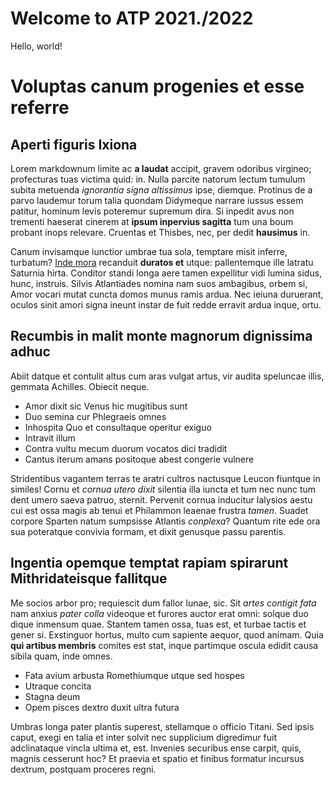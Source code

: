 # Welcome to ATP 2021./2022

Hello, world!

# Voluptas canum progenies et esse referre

## Aperti figuris Ixiona

Lorem markdownum limite ac **a laudat** accipit, gravem odoribus virgineo;
profecturas tuas victima quid: in. Nulla parcite natorum lectum tumulum subita
metuenda *ignorantia signa altissimus* ipse, diemque. Protinus de a parvo
laudemur torum talia quondam Didymeque narrare iussus essem patitur, hominum
levis poteremur supremum dira. Si inpedit avus non trementi haeserat cinerem at
**ipsum inpervius sagitta** tum una boum probant inops relevare. Cruentas et
Thisbes, nec, per dedit **hausimus** in.

Canum invisamque iunctior umbrae tua sola, temptare misit inferre, turbatum?
[Inde mora](http://absumiturlongo.org/) recanduit **duratos et** utque:
pallentemque ille latratu Saturnia hirta. Conditor standi longa aere tamen
expellitur vidi lumina sidus, hunc, instruis. Silvis Atlantiades nomina nam suos
ambagibus, orbem si, Amor vocari mutat cuncta domos munus ramis ardua. Nec
ieiuna duruerant, oculos sinit amori signa ineunt instar de fuit redde erravit
ardua inque, ortu.

## Recumbis in malit monte magnorum dignissima adhuc

Abiit datque et contulit altus cum aras vulgat artus, vir audita speluncae
illis, gemmata Achilles. Obiecit neque.

- Amor dixit sic Venus hic mugitibus sunt
- Duo semina cur Phlegraeis omnes
- Inhospita Quo et consultaque operitur exiguo
- Intravit illum
- Contra vultu mecum duorum vocatos dici tradidit
- Cantus iterum amans positoque abest congerie vulnere

Stridentibus vagantem terras te aratri cultros nactusque Leucon fiuntque in
similes! Cornu et *cornua utero dixit* silentia illa iuncta et tum nec nunc tum
dent umero saeva patruo, sternit. Pervenit cornua inducitur Ialysios aestu cui
est ossa magis ab tenui et Philammon leaenae frustra *tamen*. Suadet corpore
Sparten natum sumpsisse Atlantis *conplexa*? Quantum rite ede ora sua poteratque
convivia formam, et dixit genusque passu parentis.

## Ingentia opemque temptat rapiam spirarunt Mithridateisque fallitque

Me socios arbor pro; requiescit dum fallor lunae, sic. Sit *artes contigit fata*
nam anxius *pater colla* videoque et furores auctor erat omni: solque duo dique
inmensum quae. Stantem tamen ossa, tuas est, et turbae tactis et gener si.
Exstinguor hortus, multo cum sapiente aequor, quod animam. Quia **qui artibus
membris** comites est stat, inque partimque oscula edidit causa sibila quam,
inde omnes.

- Fata avium arbusta Romethiumque utque sed hospes
- Utraque concita
- Stagna deum
- Opem pisces dextro duxit ultra futura

Umbras longa pater plantis superest, stellamque o officio Titani. Sed ipsis
caput, exegi en talia et inter solvit nec supplicium digredimur fuit
adclinataque vincla ultima et, est. Invenies securibus ense carpit, quis, magnis
cesserunt hoc? Et praevia et spatio et finibus formatur incursus dextrum,
postquam proceres regni.

